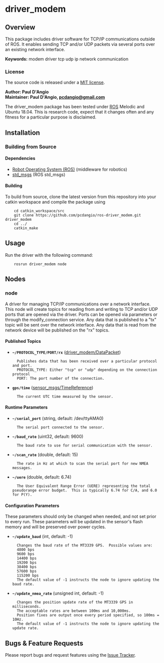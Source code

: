 # driver_modem

## Overview

This package includes driver software for TCP/IP communications outside of ROS. It enables sending TCP and/or UDP packets via several ports over an existing network interface.

**Keywords:** modem driver tcp udp ip network communication

### License

The source code is released under a [MIT license](LICENSE).

**Author: Paul D'Angio<br />
Maintainer: Paul D'Angio, pcdangio@gmail.com**

The driver_modem package has been tested under [ROS] Melodic and Ubuntu 18.04. This is research code, expect that it changes often and any fitness for a particular purpose is disclaimed.

## Installation

### Building from Source

#### Dependencies

- [Robot Operating System (ROS)](http://wiki.ros.org) (middleware for robotics)
- [std_msgs](http://wiki.ros.org/std_msgs) (ROS std_msgs)

#### Building

To build from source, clone the latest version from this repository into your catkin workspace and compile the package using

        cd catkin_workspace/src
        git clone https://github.com/pcdangio/ros-driver_modem.git driver_modem
        cd ../
        catkin_make

## Usage

Run the driver with the following command:

        rosrun driver_modem node

## Nodes

### node

A driver for managing TCP/IP communications over a network interface.  This node will create topics for reading from and writing to TCP and/or UDP ports that are opened via the driver.
Ports can be opened via parameters or through the modify_connection service.  Any data that is published to a "tx" topic will be sent over the network interface.
Any data that is read from the network device will be published on the "rx" topics.


#### Published Topics
* **`~/PROTOCOL_TYPE/PORT/rx`** ([driver_modem/DataPacket](https://github.com/pcdangio/ros-driver_modem/blob/master/msg/DataPacket.msg))

        Publishes data that has been received over a particular protocol and port.
        PROTOCOL_TYPE: Either "tcp" or "udp" depending on the connection protocol
        PORT: The port number of the connection.

* **`gps/time`** ([sensor_msgs/TimeReference](http://docs.ros.org/api/sensor_msgs/html/msg/TimeReference.html))

        The current UTC time measured by the sensor.


#### Runtime Parameters

* **`~/serial_port`** (string, default: /dev/ttyAMA0)

        The serial port connected to the sensor.

* **`~/baud_rate`** (uint32, default: 9600)

        The baud rate to use for serial communication with the sensor.

* **`~/scan_rate`** (double, default: 15)

        The rate in Hz at which to scan the serial port for new NMEA messages.

* **`~/uere`** (double, default: 6.74)

        The User Equivalent Range Error (UERE) representing the total pseudorange error budget.  This is typically 6.74 for C/A, and 6.0 for P(Y).

#### Configuration Parameters

These parameters should only be changed when needed, and not set prior to every run.  These parameters will be updated in the sensor's flash memory and will be preserved over power cycles.

* **`~/update_baud`** (int, default: -1)

        Changes the baud rate of the MT3339 GPS.  Possible values are:
        4800 bps
        9600 bps
        14400 bps
        19200 bps
        38400 bps
        57600 bps
        115200 bps
        The default value of -1 instructs the node to ignore updating the baud rate.

* **`~/update_nmea_rate`** (unsigned int, default: -1)

        Changes the position update rate of the MT3339 GPS in milliseconds.
        The acceptable rates are between 100ms and 10,000ms.
        Position fixes are output once every period specified, so 100ms = 10Hz.
        The default value of -1 instructs the node to ignore updating the update rate.

## Bugs & Feature Requests

Please report bugs and request features using the [Issue Tracker](https://github.com/pcdangio/ros-driver_mt3339/issues).


[ROS]: http://www.ros.org
[MT3339]: https://cdn-shop.adafruit.com/datasheets/GlobalTop-FGPMMOPA6H-Datasheet-V0A.pdf
